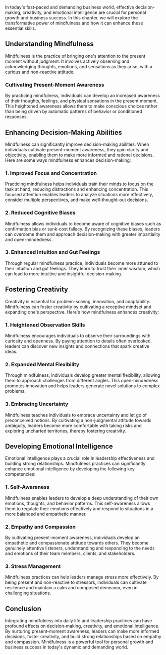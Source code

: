 
In today's fast-paced and demanding business world, effective decision-making, creativity, and emotional intelligence are crucial for personal growth and business success. In this chapter, we will explore the transformative power of mindfulness and how it can enhance these essential skills.

Understanding Mindfulness
-------------------------

Mindfulness is the practice of bringing one's attention to the present moment without judgment. It involves actively observing and acknowledging thoughts, emotions, and sensations as they arise, with a curious and non-reactive attitude.

### Cultivating Present-Moment Awareness

By practicing mindfulness, individuals can develop an increased awareness of their thoughts, feelings, and physical sensations in the present moment. This heightened awareness allows them to make conscious choices rather than being driven by automatic patterns of behavior or conditioned responses.

Enhancing Decision-Making Abilities
-----------------------------------

Mindfulness can significantly improve decision-making abilities. When individuals cultivate present-moment awareness, they gain clarity and objectivity, enabling them to make more informed and rational decisions. Here are some ways mindfulness enhances decision-making:

### 1. Improved Focus and Concentration

Practicing mindfulness helps individuals train their minds to focus on the task at hand, reducing distractions and enhancing concentration. This focused attention enables leaders to analyze situations more effectively, consider multiple perspectives, and make well-thought-out decisions.

### 2. Reduced Cognitive Biases

Mindfulness allows individuals to become aware of cognitive biases such as confirmation bias or sunk-cost fallacy. By recognizing these biases, leaders can overcome them and approach decision-making with greater impartiality and open-mindedness.

### 3. Enhanced Intuition and Gut Feelings

Through regular mindfulness practice, individuals become more attuned to their intuition and gut feelings. They learn to trust their inner wisdom, which can lead to more intuitive and insightful decision-making.

Fostering Creativity
--------------------

Creativity is essential for problem-solving, innovation, and adaptability. Mindfulness can foster creativity by cultivating a receptive mindset and expanding one's perspective. Here's how mindfulness enhances creativity:

### 1. Heightened Observation Skills

Mindfulness encourages individuals to observe their surroundings with curiosity and openness. By paying attention to details often overlooked, leaders can discover new insights and connections that spark creative ideas.

### 2. Expanded Mental Flexibility

Through mindfulness, individuals develop greater mental flexibility, allowing them to approach challenges from different angles. This open-mindedness promotes innovation and helps leaders generate novel solutions to complex problems.

### 3. Embracing Uncertainty

Mindfulness teaches individuals to embrace uncertainty and let go of preconceived notions. By cultivating a non-judgmental attitude towards ambiguity, leaders become more comfortable with taking risks and exploring uncharted territories, thereby fostering creativity.

Developing Emotional Intelligence
---------------------------------

Emotional intelligence plays a crucial role in leadership effectiveness and building strong relationships. Mindfulness practices can significantly enhance emotional intelligence by developing the following key competencies:

### 1. Self-Awareness

Mindfulness enables leaders to develop a deep understanding of their own emotions, thoughts, and behavior patterns. This self-awareness allows them to regulate their emotions effectively and respond to situations in a more balanced and empathetic manner.

### 2. Empathy and Compassion

By cultivating present-moment awareness, individuals develop an empathetic and compassionate attitude towards others. They become genuinely attentive listeners, understanding and responding to the needs and emotions of their team members, clients, and stakeholders.

### 3. Stress Management

Mindfulness practices can help leaders manage stress more effectively. By being present and non-reactive to stressors, individuals can cultivate resilience and maintain a calm and composed demeanor, even in challenging situations.

Conclusion
----------

Integrating mindfulness into daily life and leadership practices can have profound effects on decision-making, creativity, and emotional intelligence. By nurturing present-moment awareness, leaders can make more informed decisions, foster creativity, and build strong relationships based on empathy and compassion. Mindfulness is a powerful tool for personal growth and business success in today's dynamic and demanding world.
